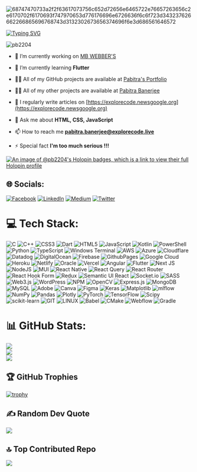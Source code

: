 ![68747470733a2f2f63617073756c652d72656e6465722e76657263656c2e6170702f6170693f747970653d776176696e6726636f6c6f723d343237626662266865696768743d3132302673656374696f6e3d686561646572](https://user-images.githubusercontent.com/90936436/226839506-4bae5412-ed2f-47fd-b19f-569d65644be4.svg)

[![Typing SVG](https://readme-typing-svg.demolab.com?font=Fira+Code&size=30&pause=1000&center=true&width=600&lines=Hello+Programmers+!;I'm+Pabitra+Banerjee+from+India;Python+AI-ML;Computer+Science+Student;JavaScript+React+Node+Express:Block+Chain+Developer;I'm+a+Full-Stack-AI-Engineer+)](https://git.io/typing-svg)

<p align="left"> <img src="https://komarev.com/ghpvc/?username=pb2204&label=Profile%20views&color=0e75b6&style=flat" alt="pb2204" /> </p>

- 🔭 I’m currently working on [MB WEBBER'S](https://www.mbwebbers.tech)

- 🌱 I’m currently learning **Flutter**

- 👨‍💻 All of my GitHub projects are available at [Pabitra's Portfolio](https://pabitrabanerjee.me)

- 👨‍💻 All of my other projects are available at [Pabitra Banerjee](https://pabitrabanerjee.newsgoogle.org)

- 📝 I regularly write articles on [https://explorecode.newsgoogle.org](https://explorecode.newsgoogle.org)

- 💬 Ask me about **HTML, CSS, JavaScript**

- 📫 How to reach me **pabitra.banerjee@explorecode.live**

- ⚡ Special fact **I'm too much serious !!!**

[![An image of @pb2204's Holopin badges, which is a link to view their full Holopin profile](https://holopin.me/pb2204)](https://holopin.io/@pb2204)

## 🌐 Socials:
[![Facebook](https://img.shields.io/badge/Facebook-%231877F2.svg?logo=Facebook&logoColor=white)](https://facebook.com/Journalist.Pabitra.Banerjee) [![LinkedIn](https://img.shields.io/badge/LinkedIn-%230077B5.svg?logo=linkedin&logoColor=white)](https://linkedin.com/in/pabitra-banerjee) [![Medium](https://img.shields.io/badge/Medium-12100E?logo=medium&logoColor=white)](https://medium.com/@rockstarpabitra) [![Twitter](https://img.shields.io/badge/Twitter-%231DA1F2.svg?logo=Twitter&logoColor=white)](https://twitter.com/FossilianBhed) 

# 💻 Tech Stack:
![C](https://img.shields.io/badge/c-%2300599C.svg?style=flat&logo=c&logoColor=white) ![C++](https://img.shields.io/badge/c++-%2300599C.svg?style=flat&logo=c%2B%2B&logoColor=white) ![CSS3](https://img.shields.io/badge/css3-%231572B6.svg?style=flat&logo=css3&logoColor=white) ![Dart](https://img.shields.io/badge/dart-%230175C2.svg?style=flat&logo=dart&logoColor=white) ![HTML5](https://img.shields.io/badge/html5-%23E34F26.svg?style=flat&logo=html5&logoColor=white) ![JavaScript](https://img.shields.io/badge/javascript-%23323330.svg?style=flat&logo=javascript&logoColor=%23F7DF1E) ![Kotlin](https://img.shields.io/badge/kotlin-%237F52FF.svg?style=flat&logo=kotlin&logoColor=white) ![PowerShell](https://img.shields.io/badge/PowerShell-%235391FE.svg?style=flat&logo=powershell&logoColor=white) ![Python](https://img.shields.io/badge/python-3670A0?style=flat&logo=python&logoColor=ffdd54) ![TypeScript](https://img.shields.io/badge/typescript-%23007ACC.svg?style=flat&logo=typescript&logoColor=white) ![Windows Terminal](https://img.shields.io/badge/Windows%20Terminal-%234D4D4D.svg?style=flat&logo=windows-terminal&logoColor=white) ![AWS](https://img.shields.io/badge/AWS-%23FF9900.svg?style=flat&logo=amazon-aws&logoColor=white) ![Azure](https://img.shields.io/badge/azure-%230072C6.svg?style=flat&logo=microsoftazure&logoColor=white) ![Cloudflare](https://img.shields.io/badge/Cloudflare-F38020?style=flat&logo=Cloudflare&logoColor=white) ![Datadog](https://img.shields.io/badge/datadog-%23632CA6.svg?style=flat&logo=datadog&logoColor=white) ![DigitalOcean](https://img.shields.io/badge/DigitalOcean-%230167ff.svg?style=flat&logo=digitalOcean&logoColor=white) ![Firebase](https://img.shields.io/badge/firebase-%23039BE5.svg?style=flat&logo=firebase) ![GithubPages](https://img.shields.io/badge/github%20pages-121013?style=flat&logo=github&logoColor=white) ![Google Cloud](https://img.shields.io/badge/GoogleCloud-%234285F4.svg?style=flat&logo=google-cloud&logoColor=white) ![Heroku](https://img.shields.io/badge/heroku-%23430098.svg?style=flat&logo=heroku&logoColor=white) ![Netlify](https://img.shields.io/badge/netlify-%23000000.svg?style=flat&logo=netlify&logoColor=#00C7B7) ![Oracle](https://img.shields.io/badge/Oracle-F80000?style=flat&logo=oracle&logoColor=white) ![Vercel](https://img.shields.io/badge/vercel-%23000000.svg?style=flat&logo=vercel&logoColor=white) ![Angular](https://img.shields.io/badge/angular-%23DD0031.svg?style=flat&logo=angular&logoColor=white) ![Flutter](https://img.shields.io/badge/Flutter-%2302569B.svg?style=flat&logo=Flutter&logoColor=white) ![Next JS](https://img.shields.io/badge/Next-black?style=flat&logo=next.js&logoColor=white) ![NodeJS](https://img.shields.io/badge/node.js-6DA55F?style=flat&logo=node.js&logoColor=white) ![MUI](https://img.shields.io/badge/MUI-%230081CB.svg?style=flat&logo=mui&logoColor=white) ![React Native](https://img.shields.io/badge/react_native-%2320232a.svg?style=flat&logo=react&logoColor=%2361DAFB) ![React Query](https://img.shields.io/badge/-React%20Query-FF4154?style=flat&logo=react%20query&logoColor=white) ![React Router](https://img.shields.io/badge/React_Router-CA4245?style=flat&logo=react-router&logoColor=white) ![React Hook Form](https://img.shields.io/badge/React%20Hook%20Form-%23EC5990.svg?style=flat&logo=reacthookform&logoColor=white) ![Redux](https://img.shields.io/badge/redux-%23593d88.svg?style=flat&logo=redux&logoColor=white) ![Semantic UI React](https://img.shields.io/badge/Semantic%20UI%20React-%2335BDB2.svg?style=flat&logo=SemanticUIReact&logoColor=white) ![Socket.io](https://img.shields.io/badge/Socket.io-black?style=flat&logo=socket.io&badgeColor=010101) ![SASS](https://img.shields.io/badge/SASS-hotpink.svg?style=flat&logo=SASS&logoColor=white) ![Web3.js](https://img.shields.io/badge/web3.js-F16822?style=flat&logo=web3.js&logoColor=white) ![WordPress](https://img.shields.io/badge/WordPress-%23117AC9.svg?style=flat&logo=WordPress&logoColor=white) ![NPM](https://img.shields.io/badge/NPM-%23CB3837.svg?style=flat&logo=npm&logoColor=white) ![OpenCV](https://img.shields.io/badge/opencv-%23white.svg?style=flat&logo=opencv&logoColor=white) ![Express.js](https://img.shields.io/badge/express.js-%23404d59.svg?style=flat&logo=express&logoColor=%2361DAFB) ![MongoDB](https://img.shields.io/badge/MongoDB-%234ea94b.svg?style=flat&logo=mongodb&logoColor=white) ![MySQL](https://img.shields.io/badge/mysql-%2300000f.svg?style=flat&logo=mysql&logoColor=white) ![Adobe](https://img.shields.io/badge/adobe-%23FF0000.svg?style=flat&logo=adobe&logoColor=white) ![Canva](https://img.shields.io/badge/Canva-%2300C4CC.svg?style=flat&logo=Canva&logoColor=white) ![Figma](https://img.shields.io/badge/figma-%23F24E1E.svg?style=flat&logo=figma&logoColor=white) ![Keras](https://img.shields.io/badge/Keras-%23D00000.svg?style=flat&logo=Keras&logoColor=white) ![Matplotlib](https://img.shields.io/badge/Matplotlib-%23ffffff.svg?style=flat&logo=Matplotlib&logoColor=black) ![mlflow](https://img.shields.io/badge/mlflow-%23d9ead3.svg?style=flat&logo=numpy&logoColor=blue) ![NumPy](https://img.shields.io/badge/numpy-%23013243.svg?style=flat&logo=numpy&logoColor=white) ![Pandas](https://img.shields.io/badge/pandas-%23150458.svg?style=flat&logo=pandas&logoColor=white) ![Plotly](https://img.shields.io/badge/Plotly-%233F4F75.svg?style=flat&logo=plotly&logoColor=white) ![PyTorch](https://img.shields.io/badge/PyTorch-%23EE4C2C.svg?style=flat&logo=PyTorch&logoColor=white) ![TensorFlow](https://img.shields.io/badge/TensorFlow-%23FF6F00.svg?style=flat&logo=TensorFlow&logoColor=white) ![Scipy](https://img.shields.io/badge/SciPy-%230C55A5.svg?style=flat&logo=scipy&logoColor=%white) ![scikit-learn](https://img.shields.io/badge/scikit--learn-%23F7931E.svg?style=flat&logo=scikit-learn&logoColor=white) ![GIT](https://img.shields.io/badge/Git-fc6d26?style=flat&logo=git&logoColor=white) ![LINUX](https://img.shields.io/badge/Linux-FCC624?style=flat&logo=linux&logoColor=black) ![Babel](https://img.shields.io/badge/Babel-F9DC3e?style=flat&logo=babel&logoColor=black) ![CMake](https://img.shields.io/badge/CMake-%23008FBA.svg?style=flat&logo=cmake&logoColor=white) ![Webflow](https://img.shields.io/badge/Webflow-4353FF?style=flat&logo=webflow&logoColor=white) ![Gradle](https://img.shields.io/badge/Gradle-02303A.svg?style=flat&logo=Gradle&logoColor=white)
# 📊 GitHub Stats:
![](https://github-readme-stats.vercel.app/api?username=PB2204&theme=dark&hide_border=false&include_all_commits=false&count_private=true)<br/>
![](https://github-readme-streak-stats.herokuapp.com/?user=PB2204&theme=dark&hide_border=false)<br/>
![](https://github-readme-stats.vercel.app/api/top-langs/?username=PB2204&theme=dark&hide_border=false&include_all_commits=false&count_private=true&layout=compact)

## 🏆 GitHub Trophies
[![trophy](https://github-profile-trophy.vercel.app/?username=pb2204&theme=onedark)](https://github.com/ryo-ma/github-profile-trophy)

## ✍️ Random Dev Quote
<img src='https://quotes-github-readme.vercel.app/api?type=horizontal&theme=radical' style="height: auto; width: auto;" align="center"/>

## 🔝 Top Contributed Repo
![](https://github-contributor-stats.vercel.app/api?username=PB2204&limit=5&theme=dark&combine_all_yearly_contributions=true)
